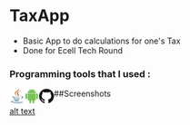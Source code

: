 # TaxApp
 - Basic App to do calculations for one's Tax
 - Done for Ecell Tech Round
 
 ### Programming tools that I used :
 
 <img align="left" alt="Java" width="26px" src="https://raw.githubusercontent.com/github/explore/80688e429a7d4ef2fca1e82350fe8e3517d3494d/topics/java/java.png" />
 <img align="left" alt="Android" width="26px" src="https://raw.githubusercontent.com/github/explore/80688e429a7d4ef2fca1e82350fe8e3517d3494d/topics/android/android.png" />
 <img align="left" alt="Github" width="26px" src="https://raw.githubusercontent.com/github/explore/78df643247d429f6cc873026c0622819ad797942/topics/github/github.png" />
 
 ##Screenshots
 
 [alt text](https://drive.google.com/file/d/1I3aAs1gdkP4md8-jJ6M7L1IxAcsSbWaO/view?usp=sharing)
 

